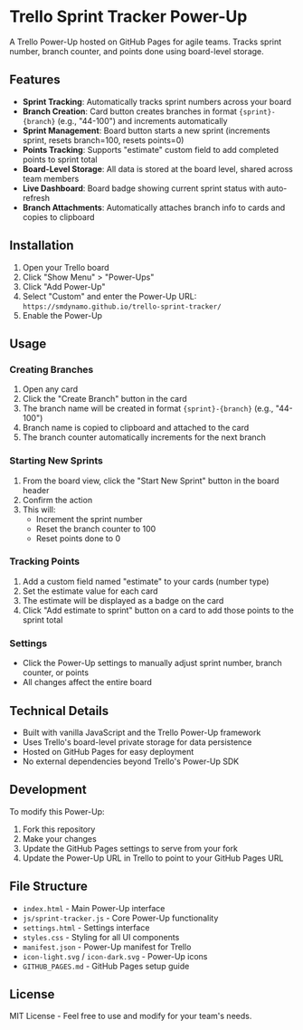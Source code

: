 # Trello Sprint Tracker Power-Up

A Trello Power-Up hosted on GitHub Pages for agile teams. Tracks sprint number, branch counter, and points done using board-level storage.

## Features

- **Sprint Tracking**: Automatically tracks sprint numbers across your board
- **Branch Creation**: Card button creates branches in format `{sprint}-{branch}` (e.g., "44-100") and increments automatically
- **Sprint Management**: Board button starts a new sprint (increments sprint, resets branch=100, resets points=0)
- **Points Tracking**: Supports "estimate" custom field to add completed points to sprint total
- **Board-Level Storage**: All data is stored at the board level, shared across team members
- **Live Dashboard**: Board badge showing current sprint status with auto-refresh
- **Branch Attachments**: Automatically attaches branch info to cards and copies to clipboard

## Installation

1. Open your Trello board
2. Click "Show Menu" > "Power-Ups" 
3. Click "Add Power-Up"
4. Select "Custom" and enter the Power-Up URL: `https://smdynamo.github.io/trello-sprint-tracker/`
5. Enable the Power-Up

## Usage

### Creating Branches
1. Open any card
2. Click the "Create Branch" button in the card
3. The branch name will be created in format `{sprint}-{branch}` (e.g., "44-100")
4. Branch name is copied to clipboard and attached to the card
5. The branch counter automatically increments for the next branch

### Starting New Sprints
1. From the board view, click the "Start New Sprint" button in the board header
2. Confirm the action
3. This will:
   - Increment the sprint number
   - Reset the branch counter to 100
   - Reset points done to 0

### Tracking Points
1. Add a custom field named "estimate" to your cards (number type)
2. Set the estimate value for each card
3. The estimate will be displayed as a badge on the card
4. Click "Add estimate to sprint" button on a card to add those points to the sprint total

### Settings
- Click the Power-Up settings to manually adjust sprint number, branch counter, or points
- All changes affect the entire board

## Technical Details

- Built with vanilla JavaScript and the Trello Power-Up framework
- Uses Trello's board-level private storage for data persistence
- Hosted on GitHub Pages for easy deployment
- No external dependencies beyond Trello's Power-Up SDK

## Development

To modify this Power-Up:

1. Fork this repository
2. Make your changes
3. Update the GitHub Pages settings to serve from your fork
4. Update the Power-Up URL in Trello to point to your GitHub Pages URL

## File Structure

- `index.html` - Main Power-Up interface
- `js/sprint-tracker.js` - Core Power-Up functionality
- `settings.html` - Settings interface
- `styles.css` - Styling for all UI components
- `manifest.json` - Power-Up manifest for Trello
- `icon-light.svg` / `icon-dark.svg` - Power-Up icons
- `GITHUB_PAGES.md` - GitHub Pages setup guide

## License

MIT License - Feel free to use and modify for your team's needs.
